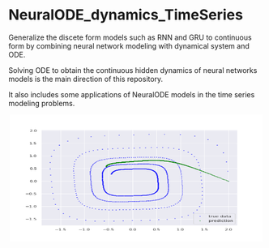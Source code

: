 # NeuralODE_dynamics_TimeSeries


Generalize the discete form models such as RNN and GRU to continuous form by combining neural network modeling with dynamical system and ODE. 

Solving ODE to obtain the continuous hidden dynamics of neural networks models is the main direction of this repository. 

It also includes some applications of NeuralODE models in the time series modeling problems.


<p align="center">
<img align="middle" src="./timeSeries_sim_NeuralODE.gif" alt="ODE Time Series Simulation" width="500" height="250" />
</p>
